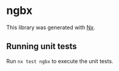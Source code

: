 # ngbx

This library was generated with [Nx](https://nx.dev).

## Running unit tests

Run `nx test ngbx` to execute the unit tests.
